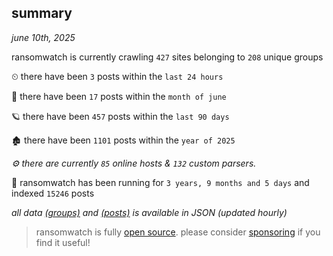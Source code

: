 
## summary
_june 10th, 2025_

ransomwatch is currently crawling `427` sites belonging to `208` unique groups

⏲ there have been `3` posts within the `last 24 hours`

🦈 there have been `17` posts within the `month of june`

🪐 there have been `457` posts within the `last 90 days`

🏚 there have been `1101` posts within the `year of 2025`

_⚙️ there are currently `85` online hosts & `132` custom parsers._

🦕 ransomwatch has been running for `3 years, 9 months and 5 days` and indexed `15246` posts

_all data  [(groups)](http://ransomwhat.telemetry.ltd/groups) and [(posts)](http://ransomwhat.telemetry.ltd/posts) is available in JSON (updated hourly)_

> ransomwatch is fully [open source](https://github.com/joshhighet/ransomwatch#ransomwatch--). please consider [sponsoring](https://github.com/sponsors/joshhighet) if you find it useful!
